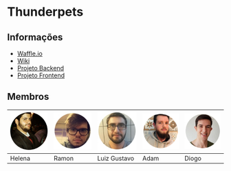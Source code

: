 # Thunderpets

## Informações

* [Waffle.io](https://waffle.io/academiadev-jlle/wiki-thunderpets)
* [Wiki](https://github.com/academiadev-jlle/wiki-thunderpets)
* [Projeto Backend](https://github.com/academiadev-jlle/backend-thunderpets)
* [Projeto Frontend](https://github.com/academiadev-jlle/frontend-thunderpets)

## Membros

| ![Bruno Miguel Morais](../.gitbook/assets/bumblebee-bruno-sre.png) | ![Victor Lucas de Melo Mafra](../.gitbook/assets/ramon.jpg) | ![Wagner Esser](../.gitbook/assets/luiz-gustavo.jpg) | ![Vinicius](../.gitbook/assets/adam.png) | ![Diogo](../.gitbook/assets/diogo.jpg) |
| :--- | :--- | :--- | :--- | :--- |
|           Helena |           Ramon |      Luiz Gustavo |           Adam |            Diogo |

